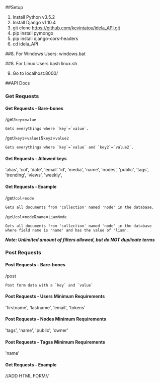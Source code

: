 ##Setup
1. Install Python v3.5.2
3. Install Django v1.10.4
4. git clone https://github.com/kevintatou/idela_API.git
5. pip install pymongo
6. pip install django-cors-headers
7. cd idela_API

##8. For Windows Users:
windows.bat

##8. For Linux Users
bash linux.sh

9. Go to localhost:8000/

##API Docs
### Get Requests
#### Get Requests - Bare-bones
/get/`key`=`value` 
```
Gets everythings where `key`=`value`.
```
/get/`key1`=`value1`&`key2`=`value2`
```
Gets everythings where `key`=`value` and `key2`=`value2`.
```
#### Get Requests - Allowed keys
'alias',
'col',
'date',
'email'
'id',
'media',
'name',
'nodes',
'public',
'tags',
'trending',
'views',
'weekly',
#### Get Requests - Example
/get/`col`=`node`
```
Gets all documents from 'collection' named 'node' in the database.
```
/get/`col`=`node`&`name`=`LiamNode`
```
Gets all documents from 'collection' named 'node' in the database 
where field name is 'name' and has the value of 'liam'.
```
***Note: Unlimited amount of filters allowed, but do NOT duplicate terms***

### Post Requests
#### Post Requests - Bare-bones
/post
```
Post form data with a `key` and `value` 
```
#### Post Requests - Users Minimum Requirements
'firstname',
'lastname',
'email',
'tokens'
#### Post Requests - Nodes Minimum Requirements
'tags',
'name',
'public',
'owner'
#### Post Requests - Tagss Minimum Requirements
'name'
#### Get Requests - Example
//ADD HTML FORM//
